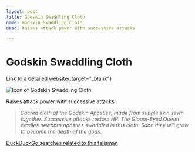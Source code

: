 ```yaml
---
layout: post
title: Godskin Swaddling Cloth
name: Godskin Swaddling Cloth
desc: Raises attack power with successive attacks

---
```

# Godskin Swaddling Cloth
[Link to a detailed website](https://eldenring.wiki.fextralife.com/Godskin+Swaddling+Cloth){:target="_blank"}

![Icon of Godskin Swaddling Cloth](https://eldenring.wiki.fextralife.com/file/Elden-Ring/godskin_swaddling_cloth_talisman_elden_ring_wiki_guide_200px.png)

Raises attack power with successive attacks

>*Sacred cloth of the Godskin Apostles, made from supple skin sewn together. Successive attacks restore HP. The Gloam-Eyed Queen cradles newborn apostles swaddled in this cloth. Soon they will grow to become the death of the gods.*

[DuckDuckGo searches related to this talisman]({{site.baseurl}}/searches/GodskinSwaddlingCloth)


